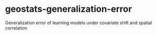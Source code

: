 # geostats-generalization-error
Generalization error of learning models under covariate shift and spatial correlation
